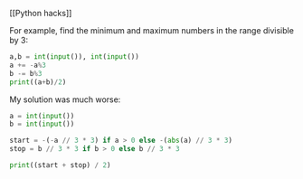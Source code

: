 [[Python hacks]]

For example, find the minimum and maximum numbers in the range divisible by 3:

```python
a,b = int(input()), int(input())
a += -a%3
b -= b%3
print((a+b)/2)
```

My solution was much worse:

```python
a = int(input())
b = int(input())

start = -(-a // 3 * 3) if a > 0 else -(abs(a) // 3 * 3)
stop = b // 3 * 3 if b > 0 else b // 3 * 3

print((start + stop) / 2)
```